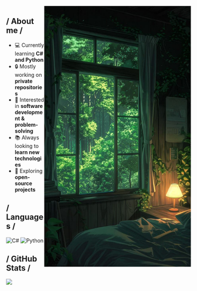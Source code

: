 <img align="right" width="400" alt="Shimarin" src="https://github.com/estefibntz/estefibntz/blob/main/Imagen%20de%20WhatsApp%202025-02-25%20a%20las%2019.45.49_06e26718.jpg"/>

<h2> / About me /</h2>

- 💻 Currently learning **C# and Python**  
- 🔒 Mostly working on **private repositories**  
- 🎯 Interested in **software development & problem-solving**  
- 📚 Always looking to **learn new technologies**  
- 🚀 Exploring **open-source projects**  
  

<h2> / Languages / </h2>
<img src="https://img.shields.io/badge/c%23-%23239120.svg?style=for-the-badge&logo=c-sharp&logoColor=white" alt="C#" /> <img src="https://img.shields.io/badge/python-%233776AB.svg?style=for-the-badge&logo=python&logoColor=white" alt="Python" />

## / GitHub Stats /

<img src="https://github-readme-stats.vercel.app/api?username=estefibntz&show_icons=true&theme=chartreuse-dark&card_width=150" />
